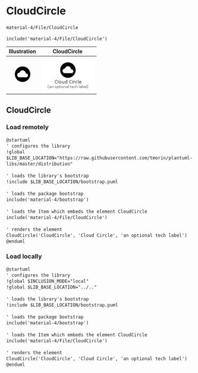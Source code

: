 # CloudCircle


```text
material-4/File/CloudCircle
```

```text
include('material-4/File/CloudCircle')
```



| Illustration | CloudCircle |
| :---: | :---: |
| ![illustration for Illustration](../../material-4/File/CloudCircle.png) | ![illustration for CloudCircle](../../material-4/File/CloudCircle.Local.png) |




## CloudCircle

### Load remotely
```plantuml
@startuml
' configures the library
!global $LIB_BASE_LOCATION="https://raw.githubusercontent.com/tmorin/plantuml-libs/master/distribution"

' loads the library's bootstrap
!include $LIB_BASE_LOCATION/bootstrap.puml

' loads the package bootstrap
include('material-4/bootstrap')

' loads the Item which embeds the element CloudCircle
include('material-4/File/CloudCircle')

' renders the element
CloudCircle('CloudCircle', 'Cloud Circle', 'an optional tech label')
@enduml
```

### Load locally
```plantuml
@startuml
' configures the library
!global $INCLUSION_MODE="local"
!global $LIB_BASE_LOCATION="../.."

' loads the library's bootstrap
!include $LIB_BASE_LOCATION/bootstrap.puml

' loads the package bootstrap
include('material-4/bootstrap')

' loads the Item which embeds the element CloudCircle
include('material-4/File/CloudCircle')

' renders the element
CloudCircle('CloudCircle', 'Cloud Circle', 'an optional tech label')
@enduml
```

